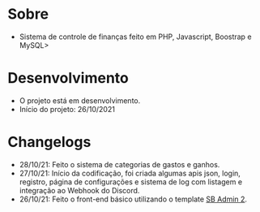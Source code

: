 # Sobre

- Sistema de controle de finanças feito em PHP, Javascript, Boostrap e MySQL>


# Desenvolvimento
- O projeto está em desenvolvimento.
- Início do projeto: 26/10/2021

# Changelogs

- 28/10/21: Feito o sistema de categorias de gastos e ganhos.
- 27/10/21: Início da codificação, foi criada algumas apis json, login, registro, página de configurações e sistema de log com listagem e integração ao Webhook do Discord.
- 26/10/21: Feito o front-end básico utilizando o template [SB Admin 2](https://github.com/startbootstrap/startbootstrap-sb-admin-2).
